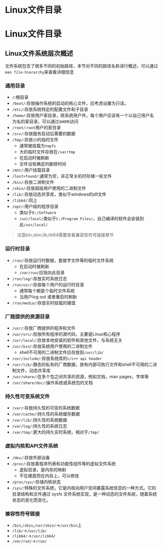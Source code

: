 # Linux文件目录

# Linux文件目录
## Linux文件系统层次概述
文件系统包含了很多不同的初始路径，本节对不同的路径名称进行概述，可以通过`man file-hierarchy`来查看详细信息
### 通用目录
* `/`:根目录
* `/boot/`:存放操作系统的启动的核心文件，应考虑设置为只读。
* `/etc/`:存放系统特定的配置文件和子目录
* `/home/`:存放用户家目录，除系统用户外，每个用户应该有一个以自己用户名为名的家目录，可以通过`$HOME`访问
* `/root/`:`root`用户的家目录
* `/srv/`:存放服务启动后需要的数据
* `/tmp/`:存放小的临时文件
    * 通常被挂载为`tmpfs`
    * 大的临时文件存放在`/var/tmp`
    * 在启动时被刷新
    * 文件没有确定的删除时间
* `/mnt/`:用户挂载目录
* `/lost+found/`:通常为空，非正常关机时存储一些文件
* `/bin/`:存放二进制文件
* `/sbin/`:存放超级用户使用的二进制文件
* `/lib/`:存放动态共享库，类似于windows的dll文件
* `/lib64/`:同上
* `/opt/`:用户级的程序目录
    * 类似于`D:/Software`
    * `/usr/local/`类似于`C:/Program Files/`，自己编译的软件会安装到此`/usr/local/`
> 注意bin,sbin,lib,lib64需要查看兼容性符号链接章节
### 运行时目录
* `/run/`:存放运行时数据，套接字文件等的临时文件系统
    * 在启动时被刷新
    * `/var/run/`应指向此目录
* `/run/log/`:存放实时系统日志
* `/run/usr/`:存放每个用户的运行时目录
    * 通常每个都是个临时文件系统
    * 当用户log out 或者重启时刷新
* `/run/media/`:存放实时挂载的硬盘
### 厂商提供的资源目录
* `/usr/`:存放厂商提供的程序和文件
* `/usr/src/`:存放所有程序的源代码，主要是Linux核心程序
* `/usr/local/`:存放本地安装的软件和其他文件，与系统无关
* `/usr/bin/`:存放系统用户使用的二进制文件
    * shell不可用的二进制文件应存放到`/usr/lib/`
* `/usr/include/`:存放系统库的`c/c++ api header`
* `/usr/lib/`:静态的私有的厂商数据，放有内部可执行文件和shell不可用的二进制文件，动态共享库
* `/usr/share/`:在多个包之间共享的资源，例如文档，man pages，字体等
* `/usr/share/doc/`:操作系统或系统包的文档
### 持久性可变系统文件
* `/var/`:存放持久性的可变的系统数据
* `/var/cache/`:持久性的系统缓存数据
* `/var/lib/`:持久性的系统数据
* `/var/log/`:持久性的系统日志
* `/var/tmp/`:更大的持久实时系统，相对于`/tmp/`
### 虚拟内核和API文件系统
* `/dev/`:存放外部设备
* `/proc/`:存放着程序列表和功能性组件等的虚拟文件系统
    * 虚拟目录，是内存的映射
    * 不在硬盘而在内存上，可以修改
* `/proc/sys/`:存储内核状态
* `/sys/`:特殊的文件系统，它是内核向用户空间暴露系统信息的一种方式。它的目录结构和文件通过 sysfs 文件系统实现，是一种动态的文件系统，随着系统状态的变化而变化。
### 兼容性符号链接
* `/bin`,`/sbin`,`/usr/sbin/`->`/usr/bin`上
* `/lib/`->`/usr/lib/`
* `/lib64/`->`/usr/lib64/`
* `/var/run/`->`/run/`

